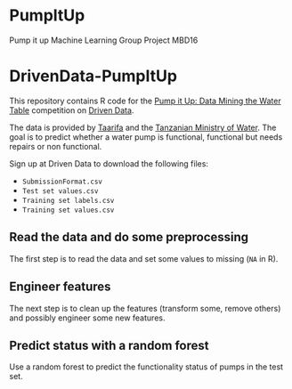 # PumpItUp
Pump it up Machine Learning Group Project MBD16

# DrivenData-PumpItUp

This repository contains R code for the [Pump it Up: Data Mining the Water Table](http://www.drivendata.org/competitions/7/) competition on [Driven Data](http://www.drivendata.org).

The data is provided by [Taarifa](http://taarifa.org) and the [Tanzanian Ministry of Water](http://maji.go.tz). The goal is to predict whether a water pump is functional, functional but needs repairs or non functional.

Sign up at Driven Data to download the following files:

* `SubmissionFormat.csv`
* `Test set values.csv`
* `Training set labels.csv`
* `Training set values.csv`

## Read the data and do some preprocessing

The first step is to read the data and set some values to missing (`NA` in R).

## Engineer features

The next step is to clean up the features (transform some, remove others) and possibly engineer some new features.

## Predict status with a random forest

Use a random forest to predict the functionality status of pumps in the test set.
